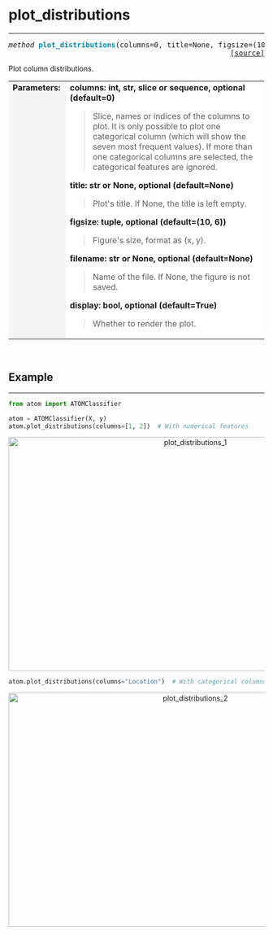 # plot_distributions
--------------------

<a name="atom"></a>
<pre><em>method</em> <strong style="color:#008AB8">plot_distributions</strong>(columns=0, title=None, figsize=(10, 6), filename=None, display=True)
<div align="right"><a href="https://github.com/tvdboom/ATOM/blob/master/atom/plots.py#L2960">[source]</a></div></pre>
Plot column distributions.
<table width="100%">
<tr>
<td width="15%" style="vertical-align:top; background:#F5F5F5;"><strong>Parameters:</strong></td>
<td width="75%" style="background:white;">
<strong>columns: int, str, slice or sequence, optional (default=0)</strong>
<blockquote>
Slice, names or indices of the columns to plot. It is only
possible to plot one categorical column (which will show the
seven most frequent values). If more than one categorical
columns are selected, the categorical features are ignored.
</blockquote>
<strong>title: str or None, optional (default=None)</strong>
<blockquote>
Plot's title. If None, the title is left empty.
</blockquote>
<strong>figsize: tuple, optional (default=(10, 6))</strong>
<blockquote>
Figure's size, format as (x, y).
</blockquote>
<strong>filename: str or None, optional (default=None)</strong>
<blockquote>
Name of the file. If None, the figure is not saved.
</blockquote>
<strong>display: bool, optional (default=True)</strong>
<blockquote>
Whether to render the plot.
</blockquote>
</tr>
</table>
<br />


## Example
----------

```python
from atom import ATOMClassifier

atom = ATOMClassifier(X, y)
atom.plot_distributions(columns=[1, 2])  # With numerical features
```
<div align="center">
    <img src="../../../img/plots/plot_distributions_1.png" alt="plot_distributions_1" width="720" height="460"/>
</div>

```python
atom.plot_distributions(columns="Location")  # With categorical columns
```
<div align="center">
    <img src="../../../img/plots/plot_distributions_2.png" alt="plot_distributions_2" width="720" height="460"/>
</div>